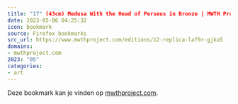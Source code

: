 ```yaml
---
title: "17" (43cm) Medusa With the Head of Perseus in Bronze | MWTH Project"
date: 2023-05-06 04:25:32
icon: bookmark
source: Firefox bookmarks
src_url: https://www.mwthproject.com/editions/12-replica-laf9r-gjka5
domains:
- mwthproject.com
2023: "05"
categories:
- art
---
```

Deze bookmark kan je vinden op [mwthproject.com](https://www.mwthproject.com/editions/12-replica-laf9r-gjka5).
